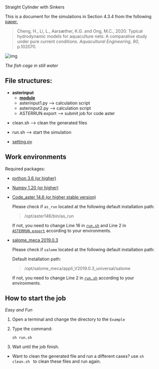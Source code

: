 Straight Cylinder with Sinkers

This is a document for the simulations in Section 4.3.4 from the following [paper.](https://doi.org/10.1016/j.aquaeng.2020.102070)

> Cheng, H., Li, L., Aarsæther, K.G. and Ong, M.C., 2020. Typical hydrodynamic models for aquaculture nets: A comparative study under pure current conditions. *Aquacultural Engineering*, *90*, p.102070.



![img](https://ars.els-cdn.com/content/image/1-s2.0-S014486091930216X-gr20_lrg.jpg)

*The fish cage in still water*



## File structures:

- **asterinput**
  - [**module**](/Documents/module.md)
  - asterinput1.py  --> calculation script
  - asterinput2.py --> calculation script
  - ASTERRUN.export  -->  submit job for code aster

* clean.sh --> clean the generated files

* run.sh --> start the simulation

* [setting.py](Documents/setting.md)



## Work environments

Required packages:

* [python 3.6 (or higher)](https://www.python.org/)

* [Numpy 1.20 (or higher)](https://numpy.org/)

* [Code_aster 14.6 (or higher stable version)](https://www.code-aster.org/spip.php?article272)

  Please check if `as_run` located at the following default installation path:

  > /opt/aster146/bin/as_run

  If not, you need to change Line 16  in [`run.sh`](Example/run.sh) and  Line 2 in [`ASTERRUN.export`](Example/asterinput/ASTERRUN.export) according to your environments.

* [salome_meca 2019.0.3](https://www.code-aster.org/spip.php?article303)

  Please check if `salome` located at the following default installation path:

  Default installation path:

  > /opt/salome_meca/appli_V2019.0.3_universal/salome
  
  If not, you need to change Line 2  in  [`run.sh`](Example/run.sh) according to your environments.
## How to start the job

*Easy and Fun*

1. Open a terminal and change the directory to the `Example`

2. Type the command:

   ``` shell
   sh run.sh
   ```

3. Wait until the job finish.



* Want to clean the generated file and run a different cases? use `sh clean.sh ` to clean these files and run again. 

  



